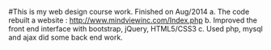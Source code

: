 #This is my web design course work. Finished on Aug/2014
   a. The code rebuilt a website : http://www.mindviewinc.com/Index.php
   b. Improved the front end interface with bootstrap, jQuery, HTML5/CSS3
   c. Used php, mysql and ajax did some back end work.
